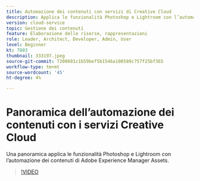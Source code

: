 ```yaml
---
title: Automazione dei contenuti con servizi di Creative Cloud
description: Applica le funzionalità Photoshop e Lightroom con l’automazione dei contenuti di Adobe Experience Manager Assets.
version: cloud-service
topic: Gestione dei contenuti
feature: Elaborazione delle risorse, rappresentazioni
role: Leader, Architect, Developer, Admin, User
level: Beginner
kt: 7803
thumbnail: 333197.jpeg
source-git-commit: 7200601c1b59bef5b1546a100589c757f25bf365
workflow-type: tm+mt
source-wordcount: '45'
ht-degree: 4%

---
```



# Panoramica dell’automazione dei contenuti con i servizi Creative Cloud

Una panoramica applica le funzionalità Photoshop e Lightroom con l’automazione dei contenuti di Adobe Experience Manager Assets.

>[!VIDEO](https://video.tv.adobe.com/v/333197?quality=12&learn=on)
